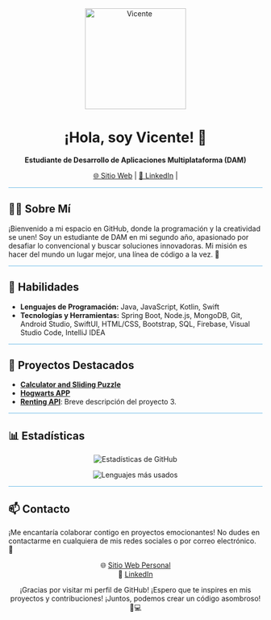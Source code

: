 <div align="center">
  <img src="https://your-image-url.com/your-image.jpg" alt="Vicente" width="200px">
</div>

<h1 align="center">¡Hola, soy Vicente! 👋</h1>

<p align="center">
  <b>Estudiante de Desarrollo de Aplicaciones Multiplataforma (DAM)</b>
</p>

<p align="center">
  <a href="vpedraza.com">🌐 Sitio Web</a> |
  <a href="[[enlace-a-tu-perfil-de-LinkedIn]](https://www.linkedin.com/in/vicente-pedraza-montavez-8050a11b4/)">📱 LinkedIn</a> |
</p>

<!-- Línea de Colores -->
<hr style="height:1px;border-width:0;color:#6BBAE7;background-color:#6BBAE7">

<h2>👨‍💻 Sobre Mí</h2>

<p>
  ¡Bienvenido a mi espacio en GitHub, donde la programación y la creatividad se unen! Soy un estudiante de DAM en mi segundo año, apasionado por desafiar lo convencional y buscar soluciones innovadoras. Mi misión es hacer del mundo un lugar mejor, una línea de código a la vez. 🌟
</p>

<!-- Línea de Colores -->
<hr style="height:1px;border-width:0;color:#6BBAE7;background-color:#6BBAE7">

<h2>🚀 Habilidades</h2>

<!-- Lista de Habilidades -->
<ul>
  <li><strong>Lenguajes de Programación:</strong> Java, JavaScript, Kotlin, Swift</li>
  <li><strong>Tecnologías y Herramientas:</strong> Spring Boot, Node.js, MongoDB, Git, Android Studio, SwiftUI, HTML/CSS, Bootstrap, SQL, Firebase, Visual Studio Code, IntelliJ IDEA</li>
</ul>

<!-- Línea de Colores -->
<hr style="height:1px;border-width:0;color:#6BBAE7;background-color:#6BBAE7">

<h2>🌟 Proyectos Destacados</h2>

<!-- Lista de Proyectos con Enlaces y Descripciones -->
<ul>
  <li>
    <a href="https://github.com/VicentePM/Calculator-Sliding-iOS"><strong>Calculator and Sliding Puzzle</strong></a>
  </li>
  <li>
    <a href="https://github.com/VicentePM/HogwartsApp"><strong>Hogwarts APP</strong></a>
  </li>
  <li>
    <a href="https://github.com/VicentePM/renting-api"><strong>Renting API</strong></a>: Breve descripción del proyecto 3.
  </li>
</ul>

<!-- Línea de Colores -->
<hr style="height:1px;border-width:0;color:#6BBAE7;background-color:#6BBAE7">

<h2>📊 Estadísticas</h2>

<!-- Estadísticas de GitHub -->
<p align="center">
  <img src="https://github-readme-stats.vercel.app/api?username=VicentePM&show_icons=true&theme=dark" alt="Estadísticas de GitHub">
</p>

<!-- Lenguajes más usados -->
<p align="center">
  <img src="https://github-readme-stats.vercel.app/api/top-langs/?username=VicentePM&layout=compact&theme=dark" alt="Lenguajes más usados">
</p>

<!-- Línea de Colores -->
<hr style="height:1px;border-width:0;color:#6BBAE7;background-color:#6BBAE7">

<h2>📫 Contacto</h2>

<p>
  ¡Me encantaría colaborar contigo en proyectos emocionantes! No dudes en contactarme en cualquiera de mis redes sociales o por correo electrónico. 🤝
</p>

<!-- Enlaces de Contacto -->
<p align="center">
  🌐 <a href="vpedraza.com">Sitio Web Personal</a><br>
  💬 <a href="https://www.linkedin.com/in/vicente-pedraza-montavez-8050a11b4/">LinkedIn</a><br>
</p>

<!-- Pie de Página -->
<p align="center">
  ¡Gracias por visitar mi perfil de GitHub! ¡Espero que te inspires en mis proyectos y contribuciones! ¡Juntos, podemos crear un código asombroso! 🚀💻
</p>
